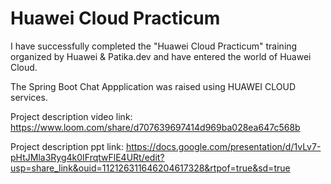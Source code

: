 # Huawei  Cloud Practicum
I have successfully completed the "Huawei Cloud Practicum" training organized by Huawei & Patika.dev and have entered the world of Huawei Cloud.

The Spring Boot Chat Appplication was raised using HUAWEI CLOUD services. 

Project description video link:
https://www.loom.com/share/d707639697414d969ba028ea647c568b

Project description ppt link:
https://docs.google.com/presentation/d/1vLv7-pHtJMla3Ryg4k0IFrqtwFlE4URt/edit?usp=share_link&ouid=112126311646204617328&rtpof=true&sd=true
